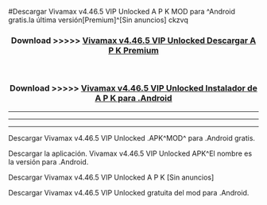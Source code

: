 #Descargar Vivamax v4.46.5 VIP Unlocked    A P K MOD para ^Android gratis.la última versión[Premium]^[Sin anuncios] ckzvq



<div align="center">
<h3>Download >>>>> <a href="https://es-web.web.app/?es= ${title}">Vivamax v4.46.5 VIP Unlocked    Descargar A P K Premium</a></h3><br>

<h3>Download >>>>> <a href="https://es-web.web.app/?es= ${title}">Vivamax v4.46.5 VIP Unlocked    Instalador de A P K para .Android</a></h3>
</div>


----------------------------------------------------------

----------------------------------------------------------

----------------------------------------------------------

Descargar Vivamax v4.46.5 VIP Unlocked    .APK^MOD^ para .Android gratis.

Descargar la aplicación. Vivamax v4.46.5 VIP Unlocked    APK^El nombre es la versión para .Android.

Descargar Vivamax v4.46.5 VIP Unlocked    A P K [Sin anuncios]

Descargar Vivamax v4.46.5 VIP Unlocked    gratuita del mod para .Android.
